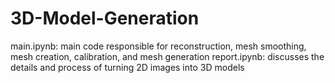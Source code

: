 # 3D-Model-Generation

main.ipynb: main code responsible for reconstruction, mesh smoothing, mesh creation, calibration, and mesh generation
report.ipynb: discusses the details and process of turning 2D images into 3D models
